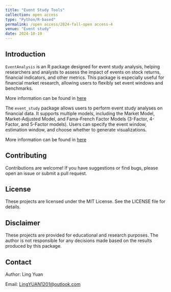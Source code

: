 ```yaml
---
title: "Event Study Tools"
collection: open access
type: "Python/R-based"
permalink: /open access/2024-fall-open access-4
venue: "Event study"
date: 2024-10-19
---
```


## Introduction
`EventAnalysis` is an R package designed for event study analysis, helping researchers and analysts to assess the impact of events on stock returns, financial indicators, and other metrics. This package is especially useful for financial market research, allowing users to flexibly set event windows and benchmarks.

More information can be found in [here](https://github.com/LINGYUAN1201/EventAnalysis)


The `event_study` package allows users to perform event study analyses on financial data. It supports multiple models, including the Market Model, Market-Adjusted Model, and Fama-French Factor Models (3-Factor, 4-Factor, and 5-Factor models). Users can specify the event window, estimation window, and choose whether to generate visualizations.

More information can be found in [here](https://github.com/LINGYUAN1201/event_study)

## Contributing
Contributions are welcome! If you have suggestions or find bugs, please open an issue or submit a pull request.

## License
These projects are licensed under the MIT License. See the LICENSE file for details.

## Disclaimer
These projects are provided for educational and research purposes. The author is not responsible for any decisions made based on the results produced by this package.

## Contact
Author: Ling Yuan

Email: LingYUAN1201@outlook.com
